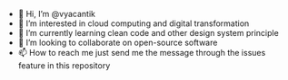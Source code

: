 - 👋 Hi, I’m @vyacantik
- 👀 I’m interested in cloud computing and digital transformation
- 🌱 I’m currently learning clean code and other design system principle
- 💞️ I’m looking to collaborate on open-source software
- 📫 How to reach me just send me the message through the issues feature in this repository

<!---
vyacantik/vyacantik is a ✨ special ✨ repository because its `README.md` (this file) appears on your GitHub profile.
You can click the Preview link to take a look at your changes.
--->
